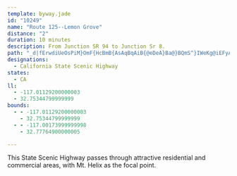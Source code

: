```yaml
---
template: byway.jade
id: "10249"
name: "Route 125--Lemon Grove"
distance: "2"
duration: 10 minutes
description: From Junction SR 94 to Junction Sr 8.
path: "_d|fErwdiUeOsPiM}OmF{HcBmB{AsAqBqAiB{@eDeA}Ba@}BQmS^}IWeKg@iEFyALmIxAgWpF"
designations: 
  - California State Scenic Highway
states: 
  - CA
ll: 
  - -117.01129200000003
  - 32.75344799999999
bounds: 
  - - -117.01129200000003
    - 32.75344799999999
  - - -117.00173999999998
    - 32.77764900000005

---
```


<p>This State Scenic Highway passes through attractive residential and commercial areas, with Mt. Helix as the focal point.</p>